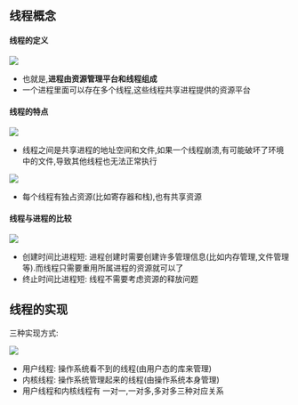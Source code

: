 ## 线程概念

#### 线程的定义

![](http://ww1.sinaimg.cn/large/0077h8xtly1fvoeoh5aerj30p00gwthe.jpg)

* 也就是,**进程由资源管理平台和线程组成**
* 一个进程里面可以存在多个线程,这些线程共享进程提供的资源平台

#### 线程的特点

![](http://ww1.sinaimg.cn/large/0077h8xtly1fvof8mn9v5j30t40gngrp.jpg)

* 线程之间是共享进程的地址空间和文件,如果一个线程崩溃,有可能破坏了环境中的文件,导致其他线程也无法正常执行



![](http://ww1.sinaimg.cn/large/0077h8xtly1fvofgztjhcj30p40h8win.jpg)

* 每个线程有独占资源(比如寄存器和栈),也有共享资源

#### 线程与进程的比较

![](http://ww1.sinaimg.cn/large/0077h8xtly1fvofkp8hvoj30nn0hkdoc.jpg)

* 创建时间比进程短: 进程创建时需要创建许多管理信息(比如内存管理,文件管理等).而线程只需要重用所属进程的资源就可以了
* 终止时间比进程短: 线程不需要考虑资源的释放问题

## 线程的实现

三种实现方式:

![](http://ww1.sinaimg.cn/large/0077h8xtly1fvofy5rufaj30mq0fvtfi.jpg)

* 用户线程: 操作系统看不到的线程(由用户态的库来管理)
* 内核线程: 操作系统管理起来的线程(由操作系统本身管理)
* 用户线程和内核线程有 一对一,一对多,多对多三种对应关系